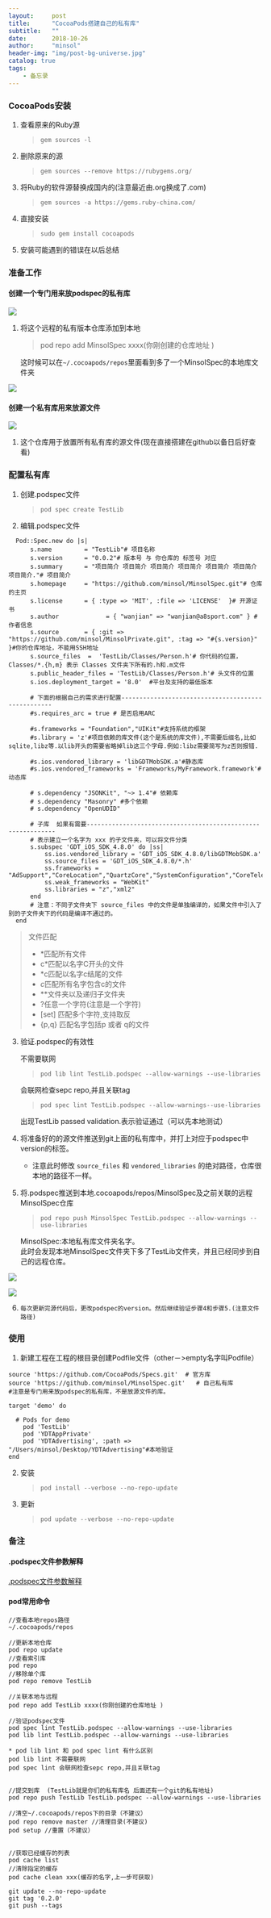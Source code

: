 ```yaml
---
layout:     post
title:      "CocoaPods搭建自己的私有库"
subtitle:   ""
date:       2018-10-26
author:     "minsol"
header-img: "img/post-bg-universe.jpg"
catalog: true
tags:
    - 备忘录
---
```


### CocoaPods安装
1. 查看原来的Ruby源
    > ```gem sources -l```
2. 删除原来的源
   >```gem sources --remove https://rubygems.org/```
3.  将Ruby的软件源替换成国内的(注意最近由.org换成了.com)
    > ```gem sources -a https://gems.ruby-china.com/```
4. 直接安装
    >```sudo gem install cocoapods```
5. 安装可能遇到的错误在以后总结

### 准备工作
#### 创建一个专门用来放podspec的私有库

![](https://github.com/minsol/MarkdownPhotos/blob/master/Images/CocoaPods/CocoaPodsSpec.png?raw=true)

1. 将这个远程的私有版本仓库添加到本地
    >pod repo add MinsolSpec xxxx(你刚创建的仓库地址 )<br>
     
    这时候可以在```~/.cocoapods/repos```里面看到多了一个MinsolSpec的本地库文件夹

![](https://github.com/minsol/MarkdownPhotos/blob/master/Images/CocoaPods/CocoaPodsSpec1.png?raw=true)
#### 创建一个私有库用来放源文件

![](https://github.com/minsol/MarkdownPhotos/blob/master/Images/CocoaPods/CocoaPodsSpec2.png?raw=true)

1. 这个仓库用于放置所有私有库的源文件(现在直接搭建在github以备日后好查看)

### 配置私有库

1. 创建.podspec文件
    >```pod spec create TestLib```
2. 编辑.podspec文件
```
  Pod::Spec.new do |s|
      s.name         = "TestLib"# 项目名称
      s.version      = "0.0.2"# 版本号 与 你仓库的 标签号 对应
      s.summary      = "项目简介 项目简介 项目简介 项目简介 项目简介 项目简介 项目简介."# 项目简介
      s.homepage     = "https://github.com/minsol/MinsolSpec.git"# 仓库的主页
      s.license      = { :type => 'MIT', :file => 'LICENSE'  }# 开源证书
      s.author             = { "wanjian" => "wanjian@a8sport.com" } #作者信息
      s.source       = { :git => "https://github.com/minsol/MinsolPrivate.git", :tag => "#{s.version}" }#你的仓库地址，不能用SSH地址
      s.source_files  =  'TestLib/Classes/Person.h'# 你代码的位置， Classes/*.{h,m} 表示 Classes 文件夹下所有的.h和.m文件
      s.public_header_files = 'TestLib/Classes/Person.h'# 头文件的位置
      s.ios.deployment_target = '8.0'  #平台及支持的最低版本

      # 下面的根据自己的需求进行配置---------------------------------------------------
      #s.requires_arc = true # 是否启用ARC

      #s.frameworks = "Foundation","UIKit"#支持系统的框架
      #s.library = 'z'#项目依赖的库文件(这个是系统的库文件),不需要后缀名,比如sqlite,libz等.以lib开头的需要省略掉lib这三个字母.例如:libz需要简写为z否则报错.

      #s.ios.vendored_library = 'libGDTMobSDK.a'#静态库
      #s.ios.vendored_frameworks = 'Frameworks/MyFramework.framework'#动态库

      # s.dependency "JSONKit", "~> 1.4"# 依赖库
      # s.dependency "Masonry" #多个依赖
      # s.dependency "OpenUDID"

      # 子库  如果有需要-------------------------------------------------------------
      # 表示建立一个名字为 xxx 的子文件夹，可以将文件分类
      s.subspec 'GDT_iOS_SDK_4.8.0' do |ss|
          ss.ios.vendored_library = 'GDT_iOS_SDK_4.8.0/libGDTMobSDK.a'
          ss.source_files = 'GDT_iOS_SDK_4.8.0/*.h'
          ss.frameworks = "AdSupport","CoreLocation","QuartzCore","SystemConfiguration","CoreTelephony","Security","StoreKit","AVFoundation"
          ss.weak_frameworks = "WebKit"
          ss.libraries = "z","xml2"
      end
      # 注意：不同子文件夹下 source_files 中的文件是单独编译的，如果文件中引入了别的子文件夹下的代码是编译不通过的。
  end
```

   > 文件匹配
   > - *匹配所有文件
   > - c*匹配以名字C开头的文件
   > - *c匹配以名字c结尾的文件
   > - *c*匹配所有名字包含c的文件
   > - **文件夹以及递归子文件夹
   > - ?任意一个字符(注意是一个字符)
   > - [set] 匹配多个字符,支持取反
   > - {p,q} 匹配名字包括p 或者 q的文件

3. 验证.podspec的有效性

    不需要联网
    >```pod lib lint TestLib.podspec --allow-warnings --use-libraries```
   
    会联网检查sepc repo,并且关联tag
    >```pod spec lint TestLib.podspec --allow-warnings--use-libraries```

    出现TestLib passed validation.表示验证通过（可以先本地测试）

4. 将准备好的的源文件推送到git上面的私有库中，并打上对应于podspec中version的标签。
    - 注意此时修改 ```source_files``` 和 ```vendored_libraries``` 的绝对路径，仓库很本地的路径不一样。
5. 将.podspec推送到本地.cocoapods/repos/MinsolSpec及之前关联的远程MinsolSpec仓库
    >```pod repo push MinsolSpec TestLib.podspec --allow-warnings --use-libraries```

    MinsolSpec:本地私有库文件夹名字。<br>
    此时会发现本地MinsolSpec文件夹下多了TestLib文件夹，并且已经同步到自己的远程仓库。

![](https://github.com/minsol/MarkdownPhotos/blob/master/Images/CocoaPods/CocoaPodsSpec4.png?raw=true)

![](https://github.com/minsol/MarkdownPhotos/blob/master/Images/CocoaPods/CocoaPodsSpec3.png?raw=true)

6.  ```每次更新完源代码后，更改podspec的version。然后继续验证步骤4和步骤5.(注意文件路径)```
### 使用
1. 新建工程在工程的根目录创建Podfile文件（other－>empty名字叫Podfile）
```
source 'https://github.com/CocoaPods/Specs.git'  # 官方库
source 'https://github.com/minsol/MinsolSpec.git'   # 自己私有库
#注意是专门用来放podspec的私有库，不是放源文件的库。

target 'demo' do

  # Pods for demo
    pod 'TestLib'
    pod 'YDTAppPrivate'
    pod 'YDTAdvertising', :path => "/Users/minsol/Desktop/YDTAdvertising"#本地验证
end
```
2. 安装
    >```pod install --verbose --no-repo-update```
    
3. 更新
    >```pod update --verbose --no-repo-update```

### 备注
#### .podspec文件参数解释
[.podspec文件参数解释](https://guides.cocoapods.org/syntax/podspec.html#vendored_libraries)
#### pod常用命令
```
//查看本地repos路径
~/.cocoapods/repos

//更新本地仓库
pod repo update
//查看索引库
pod repo 
//移除单个库
pod repo remove TestLib 

//关联本地与远程
pod repo add TestLib xxxx(你刚创建的仓库地址 )

//验证podspec文件
pod spec lint TestLib.podspec --allow-warnings --use-libraries
pod lib lint TestLib.podspec --allow-warnings --use-libraries

* pod lib lint 和 pod spec lint 有什么区别
pod lib lint 不需要联网
pod spec lint 会联网检查sepc repo,并且关联tag


//提交到库  (TestLib就是你们的私有库名 后面还有一个git的私有地址)
pod repo push TestLib TestLib.podspec --allow-warnings --use-libraries

//清空~/.cocoapods/repos下的目录（不建议）
pod repo remove master //清理目录(不建议)
pod setup //重置（不建议）


//获取已经缓存的列表
pod cache list
//清除指定的缓存
pod cache clean xxx(缓存的名字,上一步可获取)

git update --no-repo-update
git tag '0.2.0'
git push --tags
```
